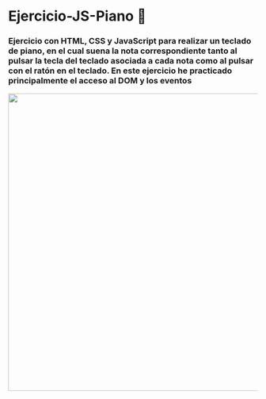 # Ejercicio-JS-Piano 🎹

### Ejercicio con HTML, CSS y JavaScript para realizar un teclado de piano, en el cual suena la nota correspondiente tanto al pulsar la tecla del teclado asociada a cada nota como al pulsar con el ratón en el teclado. En este ejercicio he practicado principalmente el acceso al DOM y los eventos


<p align="center">
 
 <img src="https://github.com/DanielDW23/Ejercicio-JS-Piano/assets/126791645/862d0b43-7799-4c3f-86c7-55b677c38b83" width="600" />
  

</p>
